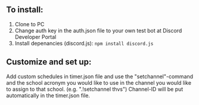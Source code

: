 ## To install:
1. Clone to PC
2. Change auth key in the auth.json file to your own test bot at Discord Developer Portal
3. Install depenancies (discord.js): `npm install discord.js`

## Customize and set up:
Add custom schedules in timer.json file and use the "setchannel"-command and the school acronym you would like to use in the channel you would like to assign to that school. (e.g. ".!setchannel thvs") Channel-ID will be put automatically in the timer.json file.
